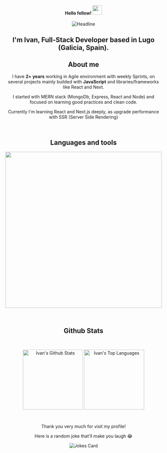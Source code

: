 <!--Header-->
<h4 align="center">Hello fellow! <img src="https://raw.githubusercontent.com/MartinHeinz/MartinHeinz/master/wave.gif" width="30"/></h4>

<div align=center>
  <img src="https://readme-typing-svg.herokuapp.com?color=%236FDA44&size=32&center=true&vCenter=true&width=600&height=50&lines=I'm+Ivan+Lopez+%F0%9F%91%8B;;Full-Stack+Developer;;Software+Engineer+Student;" alt="Headline" />
  <h2 align="center">
   I'm Ivan, Full-Stack Developer based in Lugo (Galicia, Spain). </h2>
</div>
<h2 align="center">About me</h2>

  <div align="center">
    <article>
      <p>I have <strong>2+ years</strong> working in Agile environment with weekly Sprints, on several projects mainly builded with <strong>JavaScript</strong> and libraries/frameworks like React and Next.</p>
      <p>I started with MERN stack (MongoDb, Express, React and Node) and focused on learning good practices and clean code. </p>
      <p>Currently I'm learning React and Next.js deeply, as upgrade performance with SSR (Server Side Rendering)</p>
    </article>
  </div>
  
<br>

<!--Languages and Tools Section-->       
<h2 align="center">Languages and tools</h2> 
<p align="center">
<img width="500px"  src="https://skillicons.dev/icons?i=html,css,js,python,react,nextjs,astro,ts,nodejs,express,postgres,mongo,git,github,docker,aws,postman,supabase,cloudflare,figma&perline=10"  />
</p>

<br>

<h2 align="center">Github Stats</h2>
<br>

<p align="center">
  <img align="center" alt="Ivan's Github Stats" src="https://github-readme-stats.vercel.app/api/?username=Ivanlopez-dev&show_icons=true&include_all_commits=true&count_private=true&theme=react&hide_border=true&bg_color=1F222E&title_color=F85D7F&icon_color=F8D866" height="192px"/>
  <img align="center" alt="Ivan's Top Languages" src="https://github-readme-stats.vercel.app/api/top-langs/?username=Ivanlopez-dev&langs_count=8&layout=compact&theme=react&hide_border=true&bg_color=1F222E&title_color=F85D7F&icon_color=F8D866" height="192px"/>
</p>

&emsp;
&emsp;
<br>

<div align="center">
  Thank you very much for visit my profile!
  <br>
  
  Here is a random joke that'll make you laugh 😂
  
  ![Jokes Card](https://readme-jokes.vercel.app/api?theme=dracula&hideBorder)
  
</div>
